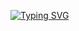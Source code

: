 <a href="https://git.io/typing-svg"><img src="https://readme-typing-svg.demolab.com?font=No+Speak+Language&duration=3000&pause=200&color=ffffff&vCenter=true&random=false&width=435&lines=Black+Ops+Modder;Estudante+de+Enxe%C3%B1ar%C3%ADa+Inform%C3%A1tica+na+UDC;Software+Engineering+Student+at+UDC" alt="Typing SVG" /></a>

